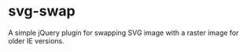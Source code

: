 svg-swap
========

A simple jQuery plugin for swapping SVG image with a raster image for older IE versions.  